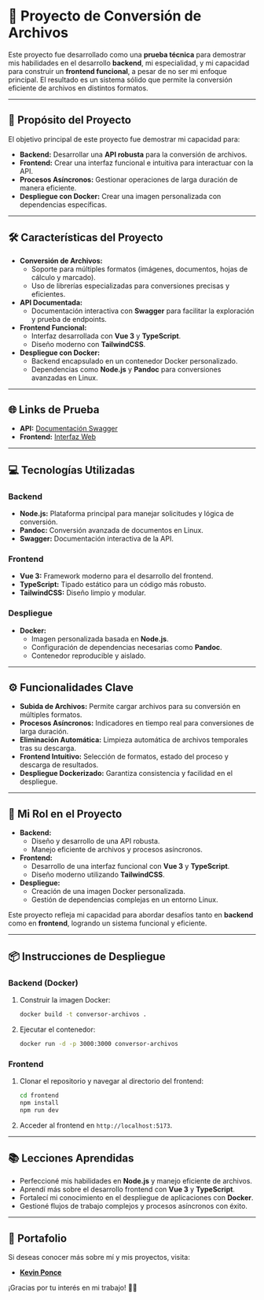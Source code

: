 # 🚀 **Proyecto de Conversión de Archivos**

Este proyecto fue desarrollado como una **prueba técnica** para demostrar mis habilidades en el desarrollo **backend**, mi especialidad, y mi capacidad para construir un **frontend funcional**, a pesar de no ser mi enfoque principal. El resultado es un sistema sólido que permite la conversión eficiente de archivos en distintos formatos.

---

## 🎯 **Propósito del Proyecto**

El objetivo principal de este proyecto fue demostrar mi capacidad para:
- **Backend:** Desarrollar una **API robusta** para la conversión de archivos.
- **Frontend:** Crear una interfaz funcional e intuitiva para interactuar con la API.
- **Procesos Asíncronos:** Gestionar operaciones de larga duración de manera eficiente.
- **Despliegue con Docker:** Crear una imagen personalizada con dependencias específicas.

---

## 🛠️ **Características del Proyecto**

- **Conversión de Archivos:**
   - Soporte para múltiples formatos (imágenes, documentos, hojas de cálculo y marcado).
   - Uso de librerías especializadas para conversiones precisas y eficientes.
- **API Documentada:**
   - Documentación interactiva con **Swagger** para facilitar la exploración y prueba de endpoints.
- **Frontend Funcional:**
   - Interfaz desarrollada con **Vue 3** y **TypeScript**.
   - Diseño moderno con **TailwindCSS**.
- **Despliegue con Docker:**
   - Backend encapsulado en un contenedor Docker personalizado.
   - Dependencias como **Node.js** y **Pandoc** para conversiones avanzadas en Linux.

---

## 🌐 **Links de Prueba**
- **API:** [Documentación Swagger](https://api-converter.kevinponcedev.xyz/api-docs/#/)
- **Frontend:** [Interfaz Web](https://file-converter.kevinponcedev.xyz/)

---

## 💻 **Tecnologías Utilizadas**

### **Backend**
- **Node.js:** Plataforma principal para manejar solicitudes y lógica de conversión.
- **Pandoc:** Conversión avanzada de documentos en Linux.
- **Swagger:** Documentación interactiva de la API.

### **Frontend**
- **Vue 3:** Framework moderno para el desarrollo del frontend.
- **TypeScript:** Tipado estático para un código más robusto.
- **TailwindCSS:** Diseño limpio y modular.

### **Despliegue**
- **Docker:**
   - Imagen personalizada basada en **Node.js**.
   - Configuración de dependencias necesarias como **Pandoc**.
   - Contenedor reproducible y aislado.

---

## ⚙️ **Funcionalidades Clave**

- **Subida de Archivos:** Permite cargar archivos para su conversión en múltiples formatos.
- **Procesos Asíncronos:** Indicadores en tiempo real para conversiones de larga duración.
- **Eliminación Automática:** Limpieza automática de archivos temporales tras su descarga.
- **Frontend Intuitivo:** Selección de formatos, estado del proceso y descarga de resultados.
- **Despliegue Dockerizado:** Garantiza consistencia y facilidad en el despliegue.

---

## 👤 **Mi Rol en el Proyecto**

- **Backend:**
   - Diseño y desarrollo de una API robusta.
   - Manejo eficiente de archivos y procesos asíncronos.
- **Frontend:**
   - Desarrollo de una interfaz funcional con **Vue 3** y **TypeScript**.
   - Diseño moderno utilizando **TailwindCSS**.
- **Despliegue:**
   - Creación de una imagen Docker personalizada.
   - Gestión de dependencias complejas en un entorno Linux.

Este proyecto refleja mi capacidad para abordar desafíos tanto en **backend** como en **frontend**, logrando un sistema funcional y eficiente.

---

## 📦 **Instrucciones de Despliegue**

### **Backend (Docker)**
1. Construir la imagen Docker:
   ```bash
   docker build -t conversor-archivos .
   ```
2. Ejecutar el contenedor:
   ```bash
   docker run -d -p 3000:3000 conversor-archivos
   ```

### **Frontend**
1. Clonar el repositorio y navegar al directorio del frontend:
   ```bash
   cd frontend
   npm install
   npm run dev
   ```
2. Acceder al frontend en `http://localhost:5173`.

---

## 📚 **Lecciones Aprendidas**

- Perfeccioné mis habilidades en **Node.js** y manejo eficiente de archivos.
- Aprendí más sobre el desarrollo frontend con **Vue 3** y **TypeScript**.
- Fortalecí mi conocimiento en el despliegue de aplicaciones con **Docker**.
- Gestioné flujos de trabajo complejos y procesos asíncronos con éxito.

---

## 🌟 **Portafolio**

Si deseas conocer más sobre mí y mis proyectos, visita:
- **[Kevin Ponce](https://kevinponcedev.xyz/)**

¡Gracias por tu interés en mi trabajo! 🚀✨
